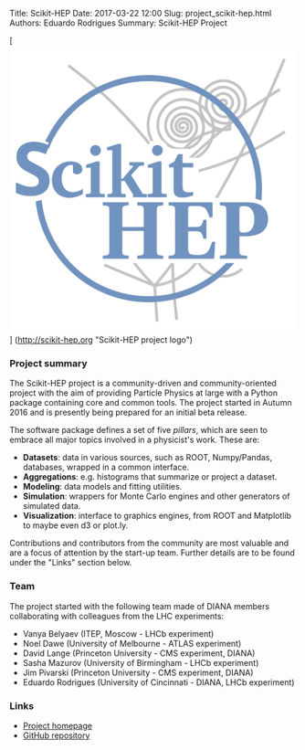 Title: Scikit-HEP
Date: 2017-03-22 12:00
Slug: project_scikit-hep.html
Authors: Eduardo Rodrigues
Summary: Scikit-HEP Project

[![alt text](../images/scikit-hep.svg)]
(http://scikit-hep.org "Scikit-HEP project logo")


### Project summary

The Scikit-HEP project is a community-driven and community-oriented project
with the aim of providing Particle Physics at large with a Python package
containing core and common tools. The project started in Autumn 2016
and is presently being prepared for an initial beta release.

The software package defines a set of five *pillars*, which are seen to embrace
all major topics involved in a physicist's work. These are:

- **Datasets**: data in various sources, such as ROOT, Numpy/Pandas, databases, wrapped in a common interface.
- **Aggregations**: e.g. histograms that summarize or project a dataset.
- **Modeling**: data models and fitting utilities.
- **Simulation**: wrappers for Monte Carlo engines and other generators of simulated data.
- **Visualization**: interface to graphics engines, from ROOT and Matplotlib to maybe even d3 or plot.ly.

Contributions and contributors from the community are most valuable and are a focus of attention
by the start-up team. Further details are to be found under the "Links" section below.


### Team

The project started with the following team made of DIANA members
collaborating with colleagues from the LHC experiments:

- Vanya Belyaev (ITEP, Moscow - LHCb experiment)
- Noel Dawe (University of Melbourne - ATLAS experiment)
- David Lange (Princeton University - CMS experiment, DIANA)
- Sasha Mazurov (University of Birmingham - LHCb experiment)
- Jim Pivarski (Princeton University - CMS experiment, DIANA)
- Eduardo Rodrigues (University of Cincinnati - DIANA, LHCb experiment)


### Links

- [Project homepage](http://scikit-hep.org)
- [GitHub repository](https://github.com/scikit-hep/scikit-hep/)
